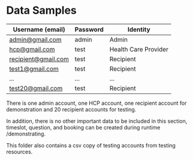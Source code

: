 # Data Samples

| Username (email)                                  | Password | Identity             |
| ------------------------------------------------- | -------- | -------------------- |
| [admin@gmail.com](mailto:admin@gmail.com)         | admin    | Admin                |
| [hcp@gmail.com](mailto:hcp@gmail.com)             | test     | Health Care Provider |
| [recipient@gmail.com](mailto:recipient@gmail.com) | test     | Recipient            |
| [test1@gmail.com](mailto:test1@gmail.com)         | test     | Recipient            |
| ...                                               | ...      | ...                  |
| [test20@gmail.com](mailto:test20@gmail.com)       | test     | Recipient            |

There is one admin account, one HCP account, one recipient account for demonstration and 20 recipient accounts for testing.

In addition, there is no other important data to be included in this section, timeslot, question, and booking can be created during runtime /demonstrating.





This folder also contains a csv copy of testing accounts from testing resources.